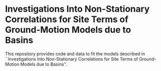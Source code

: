 # Investigations Into Non-Stationary Correlations for Site Terms of Ground-Motion Models due to Basins
 
This repository provides code and data to fit the models described  in ``Investigations Into Non-Stationary Correlations for Site Terms of Ground-Motion Models due to Basins''.
